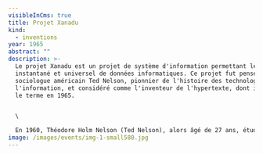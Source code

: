 ```yaml
---
visibleInCms: true
title: Projet Xanadu
kind:
  - inventions
year: 1965
abstract: ""
description: >-
  Le projet Xanadu est un projet de système d'information permettant le partage
  instantané et universel de données informatiques. Ce projet fut pensé par le
  sociologue américain Ted Nelson, pionnier de l'histoire des technologies de
  l'information, et considéré comme l'inventeur de l'hypertexte, dont il a forgé
  le terme en 1965.


  \

  En 1960, Théodore Holm Nelson (Ted Nelson), alors âgé de 27 ans, étudiant en sociologie à l'université Harvard, réfléchit à un concept de système d'information « au bout des doigts ». Il imagine une machine permettant à chacun de stocker des données, de les mettre à disposition de tous, partout, en quelques instants. Théodore Nelson invente ainsi le concept d'hypertexte.
image: /images/events/img-1-small580.jpg
---
```

